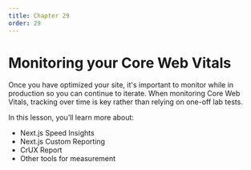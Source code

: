 ```yaml
---
title: Chapter 29
order: 29
---
```


# Monitoring your Core Web Vitals


Once you have optimized your site, it's important to monitor while in production so you can continue to iterate. When monitoring Core Web Vitals,
tracking over time is key rather than relying on one-off lab tests.

In this lesson, you’ll learn more about:

- Next.js Speed Insights
- Next.js Custom Reporting
- CrUX Report
- Other tools for measurement
